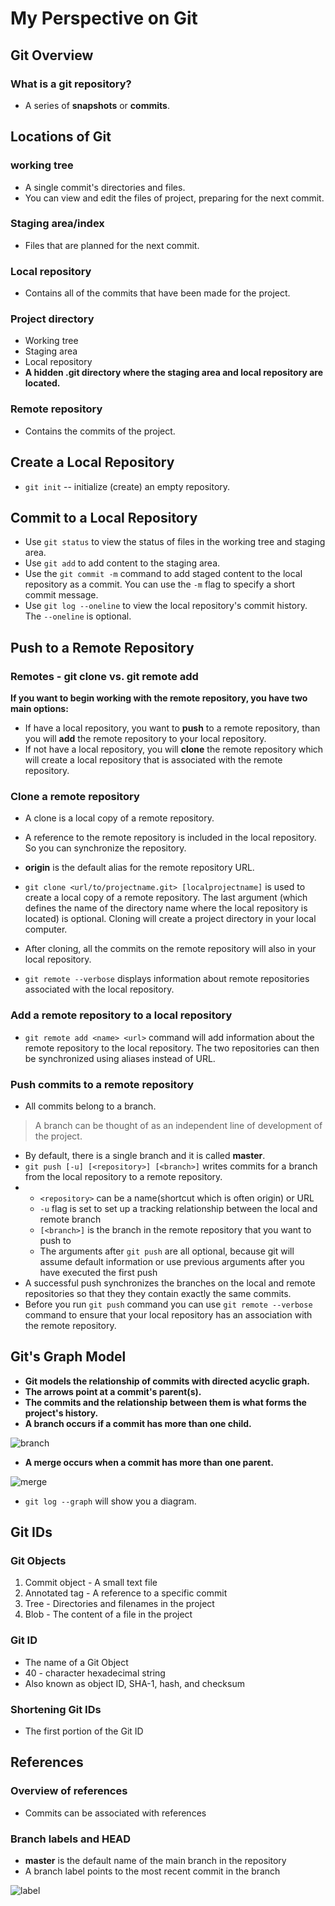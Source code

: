 # My Perspective on Git

## Git Overview

### What is a git repository?

* A series of **snapshots** or **commits**.



## Locations of Git

### working tree

* A single commit's directories and files.
* You can view and edit the files of project, preparing for the next commit.

### Staging area/index

* Files that are planned for the next commit.

### Local repository

* Contains all of the commits that have been made for the project.

### Project directory

* Working tree
* Staging area
* Local repository
* **A hidden .git directory where the staging area and local repository are located.**

### Remote repository

* Contains the commits of the project.



## Create a Local Repository

* `git init` -- initialize (create) an empty repository.



## Commit to a Local Repository

* Use `git status` to view the status of files in the working tree and staging area.
* Use `git add` to add content to the staging area.
* Use the `git commit -m` command to add staged content to the local repository as a commit. You can use the `-m` flag to specify a short commit message.
* Use `git log --oneline` to view the local repository's commit history. The `--oneline` is optional.



## Push to a Remote Repository

### Remotes - git clone vs. git remote add

**If you want to begin working with the remote repository, you have two main options:**

* If have a local repository, you want to **push** to a remote repository, than you will **add** the remote repository to your local repository.
* If not have a local repository, you will **clone** the remote repository which will create a local repository that is associated with the remote repository.

### Clone a remote repository

* A clone is a local copy of a remote repository.

* A reference to the remote repository is included in the local repository. So you can synchronize the repository.
* **origin** is the default alias for the remote repository URL.
* `git clone <url/to/projectname.git> [localprojectname]` is used to create a local copy of a remote repository. The last argument (which defines the name of the directory name where the local repository is located) is optional. Cloning will create a project directory in your local computer.
* After cloning, all the commits on the remote repository will also in your local repository.
* `git remote --verbose` displays information about remote repositories associated with the local repository.

### Add a remote repository to a local repository

* `git remote add <name> <url>` command will add information about the remote repository to the local repository. The two repositories can then be synchronized using aliases instead of URL.

### Push commits to a remote repository

* All commits belong to a branch.

> A branch can be thought of as an independent line of development of the project.

* By default, there is a single branch and it is called **master**.
* `git push [-u] [<repository>] [<branch>]` writes commits for a branch from the local repository to a remote repository.
* * `<repository>` can be a name(shortcut which is often origin) or URL
  * `-u` flag is set to set up a tracking relationship between the local and remote branch
  * `[<branch>]` is the branch in the remote repository that you want to push to
  * The arguments after `git push` are all optional, because git will assume default information or use previous arguments after you have executed the first push
* A successful push synchronizes the branches on the local and remote repositories so that they they contain exactly the same commits.
* Before you run `git push` command you can use `git remote --verbose` command to ensure that your local repository has an association with the remote repository.



## Git's Graph Model

* **Git models the relationship of commits with directed acyclic graph.**
* **The arrows point at a commit's parent(s).**
* **The commits and the relationship between them is what forms the project's history.**
* **A branch occurs if a commit has more than one child.**

![branch](https://github.com/wangyuxiang0829/My-Perspective-on-Git/blob/master/pngs/branch.jpg)

* **A merge occurs when a commit has more than one parent.**

![merge](https://github.com/wangyuxiang0829/My-Perspective-on-Git/blob/master/pngs/merge.jpg)

* `git log --graph` will show you a diagram.



## Git IDs

### Git Objects

1. Commit object - A small text file
2. Annotated tag - A reference to a specific commit
3. Tree - Directories and filenames in the project
4. Blob - The content of a file in the project

### Git ID

* The name of a Git Object
* 40 - character hexadecimal string
* Also known as object ID, SHA-1, hash, and checksum

### Shortening Git IDs

* The first portion of the Git ID



## References

### Overview of references

* Commits can be associated with references

### Branch labels and HEAD

* **master** is the default name of the main branch in the repository
* A branch label points to the most recent commit in the branch

![label](https://github.com/wangyuxiang0829/My-Perspective-on-Git/blob/master/pngs/label.jpg)

